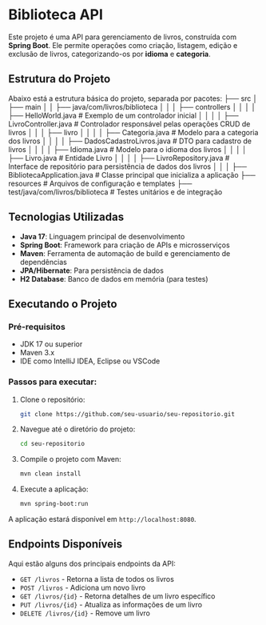 # Biblioteca API

Este projeto é uma API para gerenciamento de livros, construída com **Spring Boot**. Ele permite operações como criação, listagem, edição e exclusão de livros, categorizando-os por **idioma** e **categoria**.

## Estrutura do Projeto

Abaixo está a estrutura básica do projeto, separada por pacotes:
├── src │ ├── main │ │ ├── java/com/livros/biblioteca │ │ │ ├── controllers │ │ │ │ ├── HelloWorld.java # Exemplo de um controlador inicial │ │ │ │ ├── LivroController.java # Controlador responsável pelas operações CRUD de livros │ │ │ ├── livro │ │ │ │ ├── Categoria.java # Modelo para a categoria dos livros │ │ │ │ ├── DadosCadastroLivros.java # DTO para cadastro de livros │ │ │ │ ├── Idioma.java # Modelo para o idioma dos livros │ │ │ │ ├── Livro.java # Entidade Livro │ │ │ │ ├── LivroRepository.java # Interface de repositório para persistência de dados dos livros │ │ │ ├── BibliotecaApplication.java # Classe principal que inicializa a aplicação ├── resources # Arquivos de configuração e templates ├── test/java/com/livros/biblioteca # Testes unitários e de integração

## Tecnologias Utilizadas

- **Java 17**: Linguagem principal de desenvolvimento
- **Spring Boot**: Framework para criação de APIs e microsserviços
- **Maven**: Ferramenta de automação de build e gerenciamento de dependências
- **JPA/Hibernate**: Para persistência de dados
- **H2 Database**: Banco de dados em memória (para testes)

## Executando o Projeto

### Pré-requisitos

- JDK 17 ou superior
- Maven 3.x
- IDE como IntelliJ IDEA, Eclipse ou VSCode

### Passos para executar:

1. Clone o repositório:
    ```bash
    git clone https://github.com/seu-usuario/seu-repositorio.git
    ```

2. Navegue até o diretório do projeto:
    ```bash
    cd seu-repositorio
    ```

3. Compile o projeto com Maven:
    ```bash
    mvn clean install
    ```

4. Execute a aplicação:
    ```bash
    mvn spring-boot:run
    ```

A aplicação estará disponível em `http://localhost:8080`.

## Endpoints Disponíveis

Aqui estão alguns dos principais endpoints da API:

- `GET /livros` - Retorna a lista de todos os livros
- `POST /livros` - Adiciona um novo livro
- `GET /livros/{id}` - Retorna detalhes de um livro específico
- `PUT /livros/{id}` - Atualiza as informações de um livro
- `DELETE /livros/{id}` - Remove um livro



